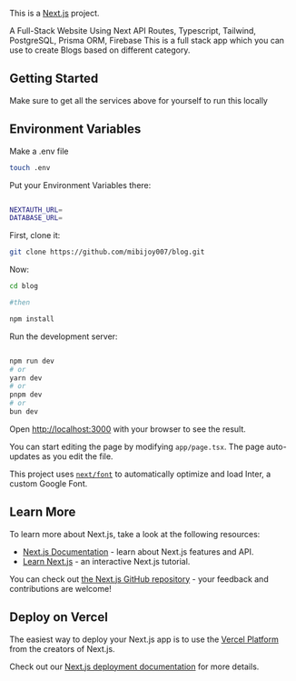 This is a [Next.js](https://nextjs.org/) project.

A Full-Stack Website Using Next API Routes, Typescript, Tailwind, PostgreSQL, Prisma ORM, Firebase
This is a full stack app which you can use to create Blogs based on different category.

## Getting Started
Make sure to get all the services above for yourself to run this locally


## Environment Variables
Make a .env file
```bash
touch .env
```
Put your Environment Variables there:

```bash

NEXTAUTH_URL=
DATABASE_URL=

```


First, clone it:

```bash
git clone https://github.com/mibijoy007/blog.git
```

Now:
```bash
cd blog

#then

npm install
```
Run the development server:
```bash

npm run dev
# or
yarn dev
# or
pnpm dev
# or
bun dev
```

Open [http://localhost:3000](http://localhost:3000) with your browser to see the result.

You can start editing the page by modifying `app/page.tsx`. The page auto-updates as you edit the file.

This project uses [`next/font`](https://nextjs.org/docs/basic-features/font-optimization) to automatically optimize and load Inter, a custom Google Font.

## Learn More

To learn more about Next.js, take a look at the following resources:

- [Next.js Documentation](https://nextjs.org/docs) - learn about Next.js features and API.
- [Learn Next.js](https://nextjs.org/learn) - an interactive Next.js tutorial.

You can check out [the Next.js GitHub repository](https://github.com/vercel/next.js/) - your feedback and contributions are welcome!

## Deploy on Vercel

The easiest way to deploy your Next.js app is to use the [Vercel Platform](https://vercel.com/new?utm_medium=default-template&filter=next.js&utm_source=create-next-app&utm_campaign=create-next-app-readme) from the creators of Next.js.

Check out our [Next.js deployment documentation](https://nextjs.org/docs/deployment) for more details.
